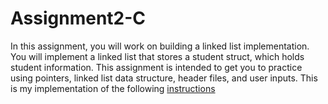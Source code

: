 # Assignment2-C
In this assignment, you will work on building a linked list implementation. You will implement a linked list that stores a student struct, which holds student information. This assignment is intended to get you to practice using pointers, linked list data structure, header files, and user inputs.
This is my implementation of the following [instructions](../blob/master/Assign2.pdf)
